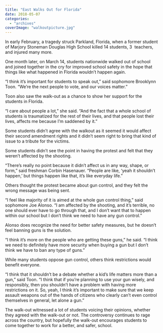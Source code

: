 ```yaml
---
title: "East Walks Out for Florida"
date: 2018-05-07
categories: 
  - "archives"
coverImage: "walkoutpicture.jpg"
---
```


In early February, a tragedy struck Parkland, Florida, when a former student of Marjory Stoneman Douglas High School killed 14 students, 3  teachers, and injured many more.

One month later, on March 14, students nationwide walked out of school and joined together in the cry for improved school safety in the hope that things like what happened in Florida wouldn’t happen again.

“I think it’s important for students to speak out,” said sophomore Brooklynn Toon. “We’re the next people to vote, and our voices matter.”

Toon also saw the walk-out as a chance to show her support for the students in Florida.

“I care about people a lot,” she said. “And the fact that a whole school of students is traumatized for the rest of their lives, and that people lost their lives, affects me because I’m saddened by it.”

Some students didn’t agree with the walkout as it seemed it would affect their second amendment rights and it didn’t seem right to bring that kind of issue to a tribute for the victims.

Some students didn’t see the point in having the protest and felt that they weren’t affected by the shooting.

“There’s really no point because it didn’t affect us in any way, shape, or form,” said freshman Corbin Hasenauer. “People are like, ‘yeah it shouldn’t happen,’ but things happen like that, it’s like everyday life.”

Others thought the protest became about gun control, and they felt the wrong message was being sent.

“I feel like majority of it is aimed at the whole gun control thing,” said sophomore Joe Alonso. “I am affected by the shooting, and it’s terrible, no one should ever have to go through that, and I don’t want that to happen within our school but I don’t think we need to have any gun control.”

Alonso does recognize the need for better safety measures, but he doesn’t feel banning guns is the solution.

“I think it’s more on the people who are getting these guns,” he said. “I think we need to definitely have more security when buying a gun but I don’t think we have to ban any type of guns.”

While many students oppose gun control, others think restrictions would benefit everyone.

“I think that it shouldn’t be a debate whether a kid’s life matters more than a gun,” said Toon. “I think that if you’re planning to use your gun wisely, and responsibly, then you shouldn’t have a problem with having more restrictions on it. So, yeah, I think it’s important to make sure that we keep assault weapons out of the hands of citizens who clearly can’t even control themselves in general, let alone a gun.”

The walk-out witnessed a lot of students voicing their opinions, whether they agreed with the walk-out or not. The controversy continues to rage across the country, but hopefully the walk-out encourages students to come together to work for a better, and safer, school.
